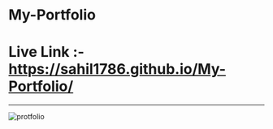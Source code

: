 # My-Portfolio
# Live Link :- https://sahil1786.github.io/My-Portfolio/ 


<hr>

![protfolio](https://user-images.githubusercontent.com/111786720/200123850-739f1367-252d-4046-a6f3-abce1ba2493a.png)
